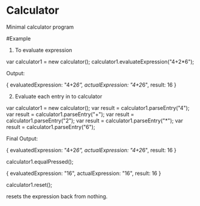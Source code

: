 # Calculator
Minimal calculator program

#Example

1. To evaluate expression

var calculator1 = new calculator();
calculator1.evaluateExpression("4+2*6");

Output:

{
evaluatedExpression: "4+2*6", 
actualExpression: "4+2*6", 
result: 16
}

2. Evaluate each entry in to calculator

var calculator1 = new calculator();
var result = calculator1.parseEntry("4");
var result = calculator1.parseEntry("+");
var result = calculator1.parseEntry("2");
var result = calculator1.parseEntry("*");
var result = calculator1.parseEntry("6");

Final Output:

{
evaluatedExpression: "4+2*6", 
actualExpression: "4+2*6", 
result: 16
}

calculator1.equalPressed();

{
evaluatedExpression: "16", 
actualExpression: "16", 
result: 16
}

calculator1.reset();

resets the expression back from nothing.




